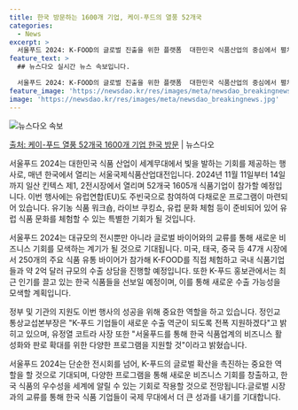 ```yaml
---
title: 한국 방문하는 1600개 기업, 케이-푸드의 열풍 52개국
categories:
  - News
excerpt: >
  서울푸드 2024: K-FOOD의 글로벌 진출을 위한 플랫폼  대한민국 식품산업의 중심에서 펼쳐지는 '서울푸…
feature_text: >
  ## 뉴스다오 실시간 뉴스 속보입니다.

  서울푸드 2024: K-FOOD의 글로벌 진출을 위한 플랫폼  대한민국 식품산업의 중심에서 펼쳐지는 '서울푸…
feature_image: 'https://newsdao.kr/res/images/meta/newsdao_breakingnews.jpg'
image: 'https://newsdao.kr/res/images/meta/newsdao_breakingnews.jpg'
---
```


![뉴스다오 속보](https://newsdao.kr/res/images/meta/newsdao_breakingnews.jpg)

[출처: 케이-푸드 열풍 52개국 1600개 기업 한국 방문](https://newsdao.kr/4173) | 뉴스다오

서울푸드 2024는 대한민국 식품 산업이 세계무대에서 빛을 발하는 기회를 제공하는 행사로, 매년 한국에서 열리는 서울국제식품산업대전입니다. 2024년 11월 11일부터 14일까지 일산 킨텍스 제1, 2전시장에서 열리며 52개국 1605개 식품기업이 참가할 예정입니다. 이번 행사에는 유럽연합(EU)도 주빈국으로 참여하여 다채로운 프로그램이 마련되어 있습니다. 유기농 식품 워크숍, 라이브 쿠킹쇼, 유럽 문화 체험 등이 준비되어 있어 유럽 식품 문화를 체험할 수 있는 특별한 기회가 될 것입니다.

서울푸드 2024는 대규모의 전시뿐만 아니라 글로벌 바이어와의 교류를 통해 새로운 비즈니스 기회를 모색하는 계기가 될 것으로 기대됩니다. 미국, 태국, 중국 등 47개 시장에서 250개의 주요 식품 유통 바이어가 참가해 K-FOOD를 직접 체험하고 국내 식품기업들과 약 2억 달러 규모의 수출 상담을 진행할 예정입니다. 또한 K-푸드 홍보관에서는 최근 인기를 끌고 있는 한국 식품들을 선보일 예정이며, 이를 통해 새로운 수출 가능성을 모색할 계획입니다.

정부 및 기관의 지원도 이번 행사의 성공을 위해 중요한 역할을 하고 있습니다. 정인교 통상교섭본부장은 "K-푸드 기업들이 새로운 수출 역군이 되도록 전폭 지원하겠다"고 밝히고 있으며, 유정열 코트라 사장 또한 "서울푸드를 통해 한국 식품업계의 비즈니스 활성화와 판로 확대를 위한 다양한 프로그램을 지원할 것"이라고 밝혔습니다.

서울푸드 2024는 단순한 전시회를 넘어, K-푸드의 글로벌 확산을 촉진하는 중요한 역할을 할 것으로 기대되며, 다양한 프로그램을 통해 새로운 비즈니스 기회를 창출하고, 한국 식품의 우수성을 세계에 알릴 수 있는 기회로 작용할 것으로 전망됩니다.글로벌 시장과의 교류를 통해 한국 식품 기업들이 국제 무대에서 더 큰 성과를 내기를 기대합니다.
